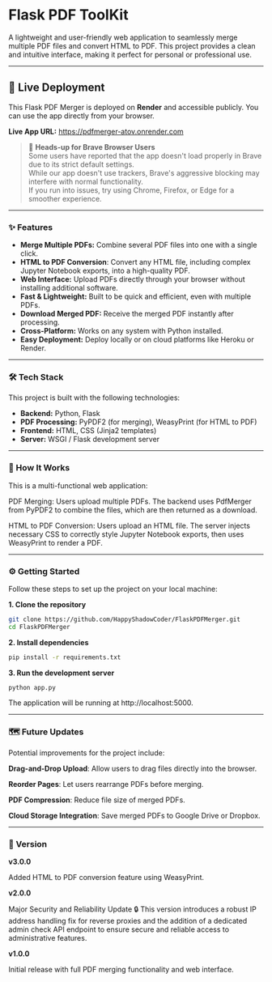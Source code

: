 # Flask PDF ToolKit

A lightweight and user-friendly web application to seamlessly merge multiple PDF files and convert HTML to PDF. This project provides a clean and intuitive interface, making it perfect for personal or professional use.
***

## 🚀 Live Deployment

This Flask PDF Merger is deployed on **Render** and accessible publicly. You can use the app directly from your browser.

**Live App URL:** https://pdfmerger-atov.onrender.com

> 🧭 **Heads-up for Brave Browser Users**  
> Some users have reported that the app doesn't load properly in Brave due to its strict default settings.  
> While our app doesn't use trackers, Brave's aggressive blocking may interfere with normal functionality.  
> If you run into issues, try using Chrome, Firefox, or Edge for a smoother experience.



***

### ✨ Features

- **Merge Multiple PDFs:** Combine several PDF files into one with a single click.
- **HTML to PDF Conversion**: Convert any HTML file, including complex Jupyter Notebook exports, into a high-quality PDF.
- **Web Interface:** Upload PDFs directly through your browser without installing additional software.
- **Fast & Lightweight:** Built to be quick and efficient, even with multiple PDFs.
- **Download Merged PDF:** Receive the merged PDF instantly after processing.
- **Cross-Platform:** Works on any system with Python installed.
- **Easy Deployment:** Deploy locally or on cloud platforms like Heroku or Render.

***

### 🛠️ Tech Stack

This project is built with the following technologies:

- **Backend:** Python, Flask
- **PDF Processing:** PyPDF2 (for merging), WeasyPrint (for HTML to PDF)
- **Frontend:** HTML, CSS (Jinja2 templates)
- **Server:** WSGI / Flask development server

***

### 🚀 How It Works

This is a multi-functional web application:

PDF Merging: Users upload multiple PDFs. The backend uses PdfMerger from PyPDF2 to combine the files, which are then returned as a download.

HTML to PDF Conversion: Users upload an HTML file. The server injects necessary CSS to correctly style Jupyter Notebook exports, then uses WeasyPrint to render a PDF.

***

### ⚙️ Getting Started

Follow these steps to set up the project on your local machine:

**1. Clone the repository**

```bash
git clone https://github.com/HappyShadowCoder/FlaskPDFMerger.git
cd FlaskPDFMerger
```

**2. Install dependencies**

```bash
pip install -r requirements.txt
```

**3. Run the development server**

```bash
python app.py
```

The application will be running at http://localhost:5000.

***

### 🗺️ Future Updates

Potential improvements for the project include:

**Drag-and-Drop Upload**: Allow users to drag files directly into the browser.

**Reorder Pages**: Let users rearrange PDFs before merging.

**PDF Compression**: Reduce file size of merged PDFs.

**Cloud Storage Integration**: Save merged PDFs to Google Drive or Dropbox.

***

### 📜 Version
**v3.0.0**

Added HTML to PDF conversion feature using WeasyPrint.

**v2.0.0**  

Major Security and Reliability Update 🔒
This version introduces a robust IP address handling fix for reverse proxies and the addition of a dedicated admin check API endpoint to ensure secure and reliable access to administrative features.

**v1.0.0** 

Initial release with full PDF merging functionality and web interface.

